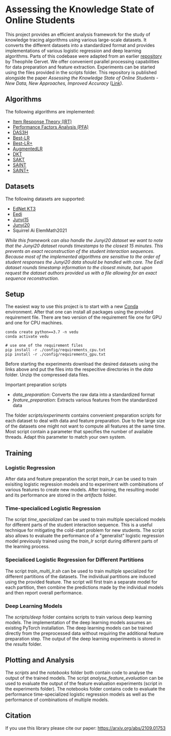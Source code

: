 # Assessing the Knowledge State of Online Students

This project provides an efficient analysis framework for the study of knowledge tracing algorithms using various large-scale datasets. It converts the different datasets into a standardized format and provides implementations of various logistic regression and deep learning algorithms. Parts of this codebase were adapted from an earlier [repository](https://github.com/theophilee/learner-performance-prediction) by Theophile Gervet. We offer convenient parallel processing capabilities for data preparation and feature extraction. Experiments can be started using the files provided in the scripts folder. This repository is published alongside the paper *Assessing the Knowledge State of Online Students - New Data, New Approaches, Improved Accuracy* ([Link](https://arxiv.org/abs/2109.01753)).

## Algorithms

The following algorithms are implemented:

* [Item Response Theory (IRT)](https://link.springer.com/book/10.1007/978-1-4757-2691-6)
* [Performance Factors Analysis (PFA)](http://pact.cs.cmu.edu/koedinger/pubs/AIED%202009%20final%20Pavlik%20Cen%20Keodinger%20corrected.pdf)
* [DAS3H](https://arxiv.org/pdf/1905.06873.pdf)
* [Best-LR](https://jedm.educationaldatamining.org/index.php/JEDM/article/download/451/123)
* [Best-LR+](https://arxiv.org/abs/2109.01753)
* [AugmentedLR](https://arxiv.org/abs/2109.01753)
* [DKT](https://arxiv.org/pdf/1506.05908.pdf)
* [SAKT](https://arxiv.org/pdf/1907.06837.pdf)
* [SAINT](https://dl.acm.org/doi/pdf/10.1145/3386527.3405945)  
* [SAINT+](https://arxiv.org/pdf/2010.12042.pdf)

## Datasets

The following datasets are supported:

* [EdNet KT3](https://drive.google.com/file/d/1TVyGIWU1Mn3UCjjeD6bcZ57YspByUV7-/view)
* [Eedi](https://eedi.com/projects/neurips-education-challenge)
* [Junyi15](https://pslcdatashop.web.cmu.edu/DatasetInfo?datasetId=1198)
* [Junyi20](https://www.kaggle.com/junyiacademy/learning-activity-public-dataset-by-junyi-academy/tasks)
* Squirrel Ai ElemMath2021

*While this framework can also handle the Junyi20 dataset we want to note that the Junyi20 dataset rounds timestamps to the closest 15 minutes. This prevents an exact reconstruction of the student interaction sequences. Because most of the implemented algorithms are sensitive to the order of student responses the Junyi20 data should be handled with care. The Eedi dataset rounds timestamp information to the closest minute, but upon request the dataset authors provided us with a file allowing for an exact sequence reconstruction.*

## Setup

The easiest way to use this project is to start with a new [Conda](https://docs.conda.io/en/latest/miniconda.html) environment. After that one can install all packages using the provided requirement file. There are two version of the requirement file one for GPU and one for CPU machines.

```
conda create python==3.7 -n vedu
conda activate vedu

# use one of the requirement files
pip install -r ./config/requirements_cpu.txt
pip install -r ./config/requirements_gpu.txt
```

Before starting the experiments download the desired datasets using the links above and put the files into the respecitive directories in the *data* folder. Unzip the compressed data files. 

Important preparation scripts
- *data_preparation*: Converts the raw data into a standardized format
- *feature_preparation*: Extracts various features from the standardized data

The folder *scripts/experiments* contains convenient preparation scripts for each dataset to deal with data and feature preparation. Due to the large size of the datasets one might not want to compute all features at the same time. Most script contain a parameter that specifies the number of available threads. Adapt this parameter to match your own system.

## Training

### Logistic Regression

After data and feature preparation the script *train_lr* can be used to train exisiting logistic regression models and to experiment with combinations of various features to create new models. After training, the resulting model and its performance are stored in the *artifacts* folder. 

### Time-specialiced Logistic Regression

The script *time_specialized* can be used to train multiple specialiced models for different parts of the student interaction sequence. This is a useful technique for mitigating the cold-start problem for new students. The script also allows to evaluate the performance of a "generalist" logistic regression model previously trained using the *train_lr* script during different parts of the learning process.

### Specialiced Logistic Regression for Different Partitions

The script *train_multi_lr.sh* can be used to train multiple specialized for different partitions of the datasets. The individual partitions are induced using the provided feature. The script will first train a separate model for each partition, then combine the predictions made by the individual models and then report overall performance.

### Deep Learning Models

The *scripts/deep* folder contains scripts to train various deep learning models. The implementation of the deep learning models assumes an existing PyTorch installation. The deep learning models can be trained directly from the preprocessed data without requiring the additional feature preparation step. The output of the deep learning experiments is stored in the *results* folder.

## Plotting and Analysis

The *scripts* and the *notebooks* folder both contain code to analyse the output of the trained models. The script *analyse_feature_evaluation* can be used to evaluate the output of the feature evaluation experiments (script in the experiments folder). The notebooks folder contains code to evaluate the performance time-specialized logistic regression models as well as the performance of combinations of multiple models. 

## Citation

If you use this library please cite our paper: https://arxiv.org/abs/2109.01753
